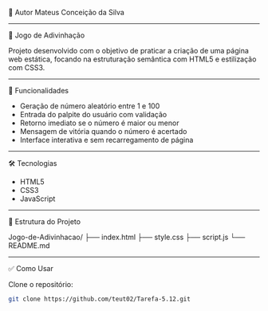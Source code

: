 👤 Autor
    Mateus Conceição da Silva

---

🎯 Jogo de Adivinhação

Projeto desenvolvido com o objetivo de praticar a criação de uma página web estática, focando na estruturação semântica com HTML5 e estilização com CSS3.

---

🚀 Funcionalidades

- Geração de número aleatório entre 1 e 100  
- Entrada do palpite do usuário com validação  
- Retorno imediato se o número é maior ou menor  
- Mensagem de vitória quando o número é acertado  
- Interface interativa e sem recarregamento de página

---

🛠️ Tecnologias

- HTML5  
- CSS3
- JavaScript

---

📁 Estrutura do Projeto

Jogo-de-Adivinhacao/
├── index.html
├── style.css
├── script.js
└── README.md

---

✅ Como Usar

Clone o repositório:

```bash
git clone https://github.com/teut02/Tarefa-5.12.git
